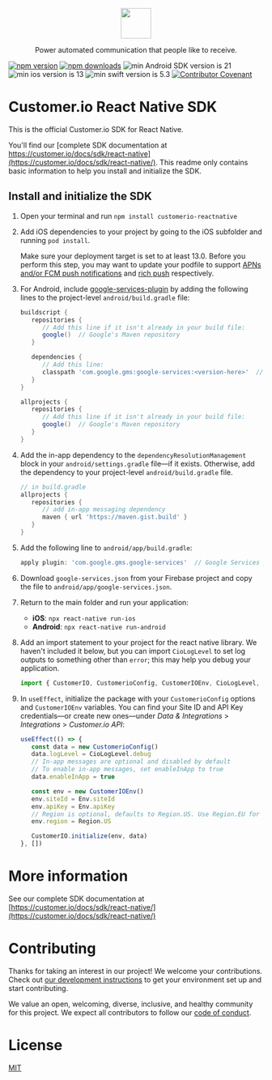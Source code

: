 <p align="center">
  <a href="https://customer.io">
    <img src="https://user-images.githubusercontent.com/6409227/144680509-907ee093-d7ad-4a9c-b0a5-f640eeb060cd.png" height="60">
  </a>
  <p align="center">Power automated communication that people like to receive.</p>
</p>

[![npm version](https://img.shields.io/npm/v/customerio-reactnative.svg)](https://www.npmjs.com/package/customerio-reactnative)
[![npm downloads](https://img.shields.io/npm/dm/customerio-reactnative)](https://www.npmjs.com/package/customerio-reactnative)
![min Android SDK version is 21](https://img.shields.io/badge/min%20Android%20SDK-21-green)
![min ios version is 13](https://img.shields.io/badge/min%20iOS%20version-13-blue)
![min swift version is 5.3](https://img.shields.io/badge/min%20Swift%20version-5.3-orange)
[![Contributor Covenant](https://img.shields.io/badge/Contributor%20Covenant-2.0-4baaaa.svg)](code_of_conduct.md) 

# Customer.io React Native SDK

This is the official Customer.io SDK for React Native.

You'll find our [complete SDK documentation at https://customer.io/docs/sdk/react-native](https://customer.io/docs/sdk/react-native/). This readme only contains basic information to help you install and initialize the SDK.

## Install and initialize the SDK

1. Open your terminal and run `npm install customerio-reactnative`
1. Add iOS dependencies to your project by going to the iOS subfolder and running `pod install`. 

   Make sure your deployment target is set to at least 13.0. Before you perform this step, you may want to update your podfile to support [APNs and/or FCM push notifications](https://customer.io/docs/sdk/react-native/push/#install-the-push-package) and [rich push](https://customer.io/docs/sdk/react-native/rich-push/#rich-push) respectively.

1. For Android, include [google-services-plugin](https://developers.google.com/android/guides/google-services-plugin) by adding the following lines to the project-level `android/build.gradle` file:  
      ```groovy
      buildscript {
         repositories {
            // Add this line if it isn't already in your build file:
            google()  // Google's Maven repository
         }

         dependencies {
            // Add this line:
            classpath 'com.google.gms:google-services:<version-here>'  // Google Services plugin
         }
      }

      allprojects {
         repositories {
            // Add this line if it isn't already in your build file:
            google()  // Google's Maven repository
         }
      }
      ```

1. Add the in-app dependency to the `dependencyResolutionManagement` block in your `android/settings.gradle` file—if it exists. Otherwise, add the dependency to your project-level `android/build.gradle` file.
   ```groovy
   // in build.gradle
   allprojects {
      repositories {
         // add in-app messaging dependency
         maven { url 'https://maven.gist.build' }
      }
   }
   ```

1. Add the following line to `android/app/build.gradle`:
   ```groovy
   apply plugin: 'com.google.gms.google-services'  // Google Services plugin
   ``` 
1. Download `google-services.json` from your Firebase project and copy the file to `android/app/google-services.json`.

1. Return to the main folder and run your application:
   * **iOS**: `npx react-native run-ios`
   * **Android**: `npx react-native run-android`

1. Add an import statement to your project for the react native library. We haven't included it below, but you can import `CioLogLevel` to set log outputs to something other than `error`; this may help you debug your application.
   ```javascript 
   import { CustomerIO, CustomerioConfig, CustomerIOEnv, CioLogLevel, Region } from 'customerio-reactnative';
   ```
1. In `useEffect`, initialize the package with your `CustomerioConfig` options and `CustomerIOEnv` variables. You can find your Site ID and API Key credentials—or create new ones—under *Data & Integrations* > *Integrations* > *Customer.io API*:
   ```javascript
   useEffect(() => {
      const data = new CustomerioConfig()
      data.logLevel = CioLogLevel.debug
      // In-app messages are optional and disabled by default
      // To enable in-app messages, set enableInApp to true
      data.enableInApp = true

      const env = new CustomerIOEnv()
      env.siteId = Env.siteId
      env.apiKey = Env.apiKey
      // Region is optional, defaults to Region.US. Use Region.EU for EU-based workspaces.
      env.region = Region.US

      CustomerIO.initialize(env, data) 
   }, [])
   ```

# More information

See our complete SDK documentation at [https://customer.io/docs/sdk/react-native/](https://customer.io/docs/sdk/react-native/)

# Contributing

Thanks for taking an interest in our project! We welcome your contributions. Check out [our development instructions](docs/dev-notes/DEVELOPMENT.md) to get your environment set up and start contributing.

We value an open, welcoming, diverse, inclusive, and healthy community for this project. We expect all  contributors to follow our [code of conduct](CODE_OF_CONDUCT.md). 

# License

[MIT](LICENSE)

